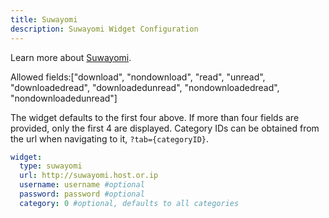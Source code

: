 ```yaml
---
title: Suwayomi
description: Suwayomi Widget Configuration
---
```


Learn more about [Suwayomi](https://github.com/Suwayomi/Suwayomi-Server).

Allowed fields:["download", "nondownload", "read", "unread", "downloadedread", "downloadedunread", "nondownloadedread", "nondownloadedunread"]

The widget defaults to the first four above. If more than four fields are provided, only the first 4 are displayed.
Category IDs can be obtained from the url when navigating to it, `?tab={categoryID}`.

```yaml
widget:
  type: suwayomi
  url: http://suwayomi.host.or.ip
  username: username #optional
  password: password #optional
  category: 0 #optional, defaults to all categories
```
